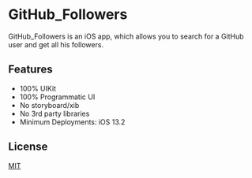 # GitHub_Followers
GitHub_Followers is an iOS app, which allows you to search for a GitHub user and get all his followers.

## Features
* 100% UIKit
* 100% Programmatic UI
* No storyboard/xib
* No 3rd party libraries
* Minimum Deployments: iOS 13.2

## License
[MIT](https://choosealicense.com/licenses/mit/)

